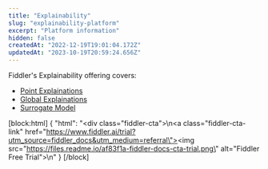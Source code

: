```yaml
---
title: "Explainability"
slug: "explainability-platform"
excerpt: "Platform information"
hidden: false
createdAt: "2022-12-19T19:01:04.172Z"
updatedAt: "2023-10-19T20:59:24.656Z"
---
```

Fiddler's Explainability offering covers:

- [Point Explainations](doc:point-explainability) 
- [Global Explainations](doc:global-explainability)
- [Surrogate Model](doc:artifacts-and-surrogates#surrogate-model)



[block:html]
{
  "html": "<div class=\"fiddler-cta\">\n<a class=\"fiddler-cta-link\" href=\"https://www.fiddler.ai/trial?utm_source=fiddler_docs&utm_medium=referral\"><img src=\"https://files.readme.io/af83f1a-fiddler-docs-cta-trial.png\" alt=\"Fiddler Free Trial\"></a>\n</div>"
}
[/block]